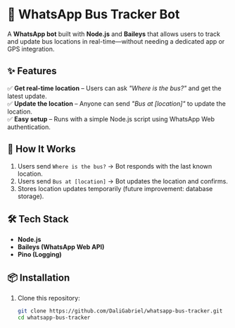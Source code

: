 # 🚌 WhatsApp Bus Tracker Bot  

A **WhatsApp bot** built with **Node.js** and **Baileys** that allows users to track and update bus locations in real-time—without needing a dedicated app or GPS integration.  

## ✨ Features
✅ **Get real-time location** – Users can ask *"Where is the bus?"* and get the latest update.  
✅ **Update the location** – Anyone can send *"Bus at [location]"* to update the location.  
✅ **Easy setup** – Runs with a simple Node.js script using WhatsApp Web authentication.  

## 🚀 How It Works
1. Users send `Where is the bus?` → Bot responds with the last known location.  
2. Users send `Bus at [location]` → Bot updates the location and confirms.  
3. Stores location updates temporarily (future improvement: database storage).  

## 🛠 Tech Stack
- **Node.js**
- **Baileys (WhatsApp Web API)**
- **Pino (Logging)**  

## 📦 Installation
1. Clone this repository:
   ```sh
   git clone https://github.com/DaliGabriel/whatsapp-bus-tracker.git
   cd whatsapp-bus-tracker
